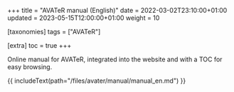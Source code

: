 +++
title = "AVATeR manual (English)"
date = 2022-03-02T23:10:00+01:00
updated = 2023-05-15T12:00:00+01:00
weight = 10

[taxonomies]
tags = ["AVATeR"]

[extra]
toc = true
+++

Online manual for AVATeR, integrated into the website and with a TOC for easy browsing.

<!-- more -->

{{ includeText(path="/files/avater/manual/manual_en.md") }}
